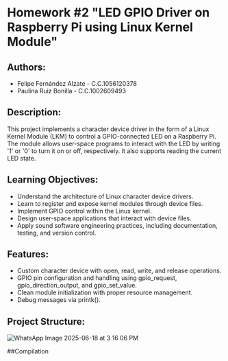 # Homework #2 "LED GPIO Driver on Raspberry Pi using Linux Kernel Module"

## Authors:

- Felipe Fernández Alzate - C.C.1056120378
- Paulina Ruiz Bonilla - C.C.1002609493

## Description:

This project implements a character device driver in the form of a Linux Kernel Module (LKM) to control a GPIO-connected LED on a Raspberry Pi. The module allows user-space programs to interact with the LED by writing '1' or '0' to turn it on or off, respectively. It also supports reading the current LED state.

## Learning Objectives: 

- Understand the architecture of Linux character device drivers.
- Learn to register and expose kernel modules through device files.
- Implement GPIO control within the Linux kernel.
- Design user-space applications that interact with device files.
- Apply sound software engineering practices, including documentation, testing, and version
control.

## Features: 
- Custom character device with open, read, write, and release operations.
- GPIO pin configuration and handling using gpio_request, gpio_direction_output, and gpio_set_value.
- Clean module initialization  with proper resource management.
- Debug messages via printk().

## Project Structure: 

![WhatsApp Image 2025-06-18 at 3 16 06 PM](https://github.com/user-attachments/assets/a6d64056-64af-43e0-a0b9-3be81212646b)

##Compilation 



